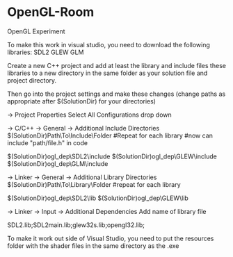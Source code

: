# OpenGL-Room
OpenGL Experiment





To make this work in visual studio, you need to download the following libraries:
SDL2
GLEW
GLM

Create a new C++ project and add at least the library and include files these libraries to a new directory in the same folder as your solution file and project directory.

Then go into the project settings and make these changes (change paths as appropriate after $(SolutionDir) for your directories)

-> Project Properties
Select All Configurations drop down

-> C/C++
-> General
-> Additional Include Directories
$(SolutionDir)Path\To\Include\Folder
#Repeat for each library
#now can include "path/file.h" in code

$(SolutionDir)ogl_dep\SDL2\include
$(SolutionDir)ogl_dep\GLEW\include
$(SolutionDir)ogl_dep\GLM\include

-> Linker
-> General
-> Additional Library Directories
$(SolutionDir)Path\To\Library\Folder
#repeat for each library

$(SolutionDir)ogl_dep\SDL2\lib
$(SolutionDir)ogl_dep\GLEW\lib

-> Linker
-> Input
-> Additional Dependencies
Add name of library file

SDL2.lib;SDL2main.lib;glew32s.lib;opengl32.lib;



To make it work out side of Visual Studio, you need to put the resources folder with the shader files in the same directory as the .exe



